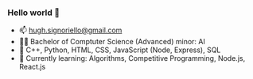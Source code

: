 ### Hello world 👋

- 📫 hugh.signoriello@gmail.com
- 👨‍🎓 Bachelor of Comptuter Science (Advanced) minor: AI
- 💬 C++, Python, HTML, CSS, JavaScript (Node, Express), SQL
- 🌱 Currently learning: Algorithms, Competitive Programming, Node.js, React.js

<!--
**hughmancoder/hughmancoder** is a ✨ _special_ ✨ repository because its `README.md` (this file) appears on your GitHub profile.

Here are some ideas to get you started:

- 🔭 I’m currently working on ...
- 🌱 I’m currently learning ...
- 👯 I’m looking to collaborate on ...
- 🤔 I’m looking for help with ...
- 💬 Ask me about ...
- 📫 How to reach me: ...
- 😄 Pronouns: ...
- ⚡ Fun fact: ...
-->
